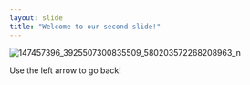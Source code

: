 ```yaml
---
layout: slide
title: "Welcome to our second slide!"
---
```

![147457396_3925507300835509_580203572268208963_n](https://user-images.githubusercontent.com/91161530/134302076-4881c5fa-1d8f-4268-9a39-8c2d5ee2d6f3.jpg)

Use the left arrow to go back!
